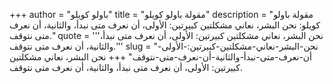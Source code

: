 +++
author = "باولو كويلو"
title = "مقولة باولو كويلو"
description = "مقولة باولو كويلو: نحن البشر، نعاني مشكلتين كبيرتين: الأولى، أن نعرف متى نبدأ، والثانية، أن نعرف متى نتوقف."
quote = '''نحن البشر، نعاني مشكلتين كبيرتين: الأولى، أن نعرف متى نبدأ، والثانية، أن نعرف متى نتوقف.''' 
slug = "نحن-البشر-نعاني-مشكلتين-كبيرتين:-الأولى-أن-نعرف-متى-نبدأ-والثانية-أن-نعرف-متى-نتوقف"
+++
نحن البشر، نعاني مشكلتين كبيرتين: الأولى، أن نعرف متى نبدأ، والثانية، أن نعرف متى نتوقف.

